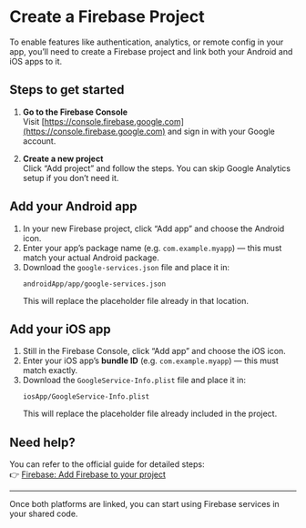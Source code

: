 # Create a Firebase Project

To enable features like authentication, analytics, or remote config in your app, you’ll need to create a Firebase project and link both your Android and iOS apps to it.

## Steps to get started

1. **Go to the Firebase Console**  
   Visit [https://console.firebase.google.com](https://console.firebase.google.com) and sign in with your Google account.

2. **Create a new project**  
   Click “Add project” and follow the steps. You can skip Google Analytics setup if you don’t need it.

## Add your Android app

1. In your new Firebase project, click “Add app” and choose the Android icon.
2. Enter your app’s package name (e.g. `com.example.myapp`) — this must match your actual Android package.
3. Download the `google-services.json` file and place it in:
   ```
   androidApp/app/google-services.json
   ```
   This will replace the placeholder file already in that location.

## Add your iOS app

1. Still in the Firebase Console, click “Add app” and choose the iOS icon.
2. Enter your iOS app’s **bundle ID** (e.g. `com.example.myapp`) — this must match exactly.
3. Download the `GoogleService-Info.plist` file and place it in:
   ```
   iosApp/GoogleService-Info.plist
   ```
   This will replace the placeholder file already included in the project.

## Need help?

You can refer to the official guide for detailed steps:  
👉 [Firebase: Add Firebase to your project](https://firebase.google.com/docs/projects/learn-more)

---

Once both platforms are linked, you can start using Firebase services in your shared code.
